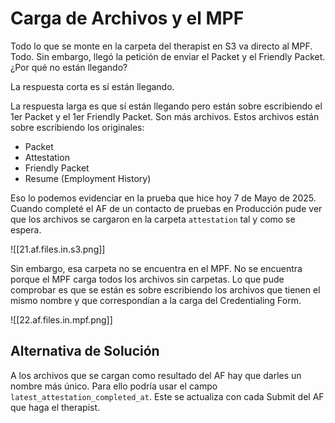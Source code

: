 # Carga de Archivos y el MPF

Todo lo que se monte en la carpeta del therapist en S3 va directo al MPF. Todo. Sin embargo, llegó la petición de enviar el Packet y el Friendly Packet. ¿Por qué no están llegando?

La respuesta corta es sí están llegando.

La respuesta larga es que sí están llegando pero están sobre escribiendo el 1er Packet y el 1er Friendly Packet. Son más archivos. Estos archivos están sobre escribiendo los originales:

- Packet
- Attestation
- Friendly Packet
- Resume (Employment History)

Eso lo podemos evidenciar en la prueba que hice hoy 7 de Mayo de 2025. Cuando completé el AF de un contacto de pruebas en Producción pude ver que los archivos se cargaron en la carpeta `attestation` tal y como se espera.

![[21.af.files.in.s3.png]]

Sin embargo, esa carpeta no se encuentra en el MPF. No se encuentra porque el MPF carga todos los archivos sin carpetas. Lo que pude comprobar es que se están es sobre escribiendo los archivos que tienen el mismo nombre y que correspondían a la carga del Credentialing Form.

![[22.af.files.in.mpf.png]]

## Alternativa de Solución

A los archivos que se cargan como resultado del AF hay que darles un nombre más único. Para ello podría usar el campo `latest_attestation_completed_at`. Este se actualiza con cada Submit del AF que haga el therapist.